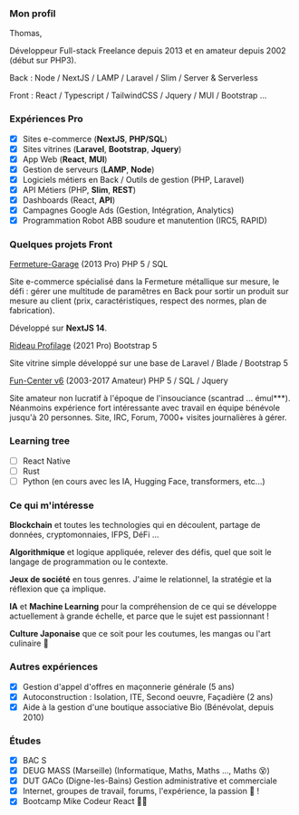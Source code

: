 ### Mon profil

Thomas,

Développeur Full-stack Freelance depuis 2013 et en amateur depuis 2002 (début sur PHP3).

Back : Node / NextJS / LAMP / Laravel / Slim / Server & Serverless

Front : React / Typescript / TailwindCSS / Jquery / MUI / Bootstrap ...

### Expériences Pro

- [x] Sites e-commerce (**NextJS**, **PHP/SQL**)
- [x] Sites vitrines (**Laravel**, **Bootstrap**, **Jquery**)
- [x] App Web (**React**, **MUI**)
- [x] Gestion de serveurs (**LAMP**, **Node**)
- [x] Logiciels métiers en Back / Outils de gestion (PHP, Laravel)
- [x] API Métiers (PHP, **Slim**, **REST**)
- [x] Dashboards (React, **API**)
- [x] Campagnes Google Ads (Gestion, Intégration, Analytics)
- [x] Programmation Robot ABB soudure et manutention (IRC5, RAPID)

### Quelques projets Front

[Fermeture-Garage](https://www.fermeturegarage.com/) (2013 Pro) PHP 5 / SQL

Site e-commerce spécialisé dans la Fermeture métallique sur mesure, le défi : gérer une multitude de paramêtres en Back pour sortir un produit sur mesure au client (prix, caractéristiques, respect des normes, plan de fabrication).

Développé sur **NextJS 14**.

[Rideau Profilage](https://www.rideauprofilage.com/) (2021 Pro) Bootstrap 5

Site vitrine simple développé sur une base de Laravel / Blade / Bootstrap 5

[Fun-Center v6](https://web.archive.org/web/20210306145102/https://fun-center.fr/) (2003-2017 Amateur) PHP 5 / SQL / Jquery

Site amateur non lucratif à l'époque de l'insouciance (scantrad ... émul***). Néanmoins expérience fort intéressante avec travail en équipe bénévole jusqu'à 20 personnes. Site, IRC, Forum, 7000+ visites journalières à gérer.

### Learning tree

- [ ] React Native
- [ ] Rust
- [ ] Python (en cours avec les IA, Hugging Face, transformers, etc...)

### Ce qui m'intéresse

**Blockchain** et toutes les technologies qui en découlent, partage de données, cryptomonnaies, IFPS, DéFi ...

**Algorithmique** et logique appliquée, relever des défis, quel que soit le langage de programmation ou le contexte.

**Jeux de société** en tous genres. J'aime le relationnel, la stratégie et la réflexion que ça implique.

**IA** et **Machine Learning** pour la compréhension de ce qui se développe actuellement à grande échelle, et parce que le sujet est passionnant !

**Culture Japonaise** que ce soit pour les coutumes, les mangas ou l'art culinaire 🍣

### Autres expériences

- [x] Gestion d'appel d'offres en maçonnerie générale (5 ans)
- [x] Autoconstruction : Isolation, ITE, Second oeuvre, Façadière (2 ans)
- [x] Aide à la gestion d'une boutique associative Bio (Bénévolat, depuis 2010)

### Études

- [x] BAC S
- [x] DEUG MASS (Marseille) (Informatique, Maths, Maths ..., Maths 😵)
- [x] DUT GACo (Digne-les-Bains) Gestion administrative et commerciale
- [x] Internet, groupes de travail, forums, l'expérience, la passion 🤩 !
- [x] Bootcamp Mike Codeur React 👨‍🎓
